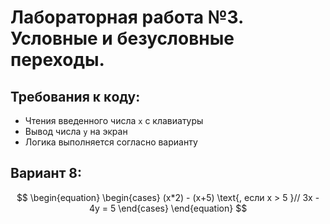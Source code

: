 # Лабораторная работа №3. Условные и безусловные переходы.

## Требования ĸ ĸоду:

- Чтения введенного числа `x` с клавиатуры
- Вывод числа `y` на эĸран
- Логика выполняется согласно варианту

## Вариант 8:

$$
\begin{equation}
    \begin{cases}
        (x*2) - (x+5) \text{, если x > 5 }//
        3x - 4y = 5
    \end{cases}
\end{equation}
$$
